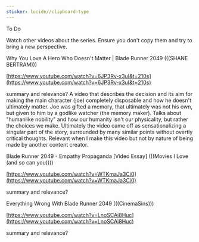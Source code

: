 ```yaml
---
sticker: lucide//clipboard-type
---
```

To Do 

Watch other videos about the series. Ensure you don't copy them and try to bring a new perspective. 

  

Why You Love A Hero Who Doesn't Matter | Blade Runner 2049 (((SHANE BERTRAM)))

[https://www.youtube.com/watch?v=6JP3Rv-x3uI&t=210s](https://www.youtube.com/watch?v=6JP3Rv-x3uI&t=210s)

summary and relevance? 
	A video that describes the decision and its aim for making the main character (joe) completely disposable and how he doesn't ultimately matter. Joe was gifted a memory, that ultimately was not his own, but given to him by a godlike watcher (the memory maker). Talks about "humanlike nobility" and how our humanity isn't our physicality, but rather the choices we make. 
	Ultimately the video came off as sensationalizing a singular part of the story, surrounded by many similar points without overtly critical thoughts. Relevant when I make this video but not by nature of being made by another content creator. 

  

Blade Runner 2049 - Empathy Propaganda [Video Essay] (((Movies I Love (and so can you))))

[https://www.youtube.com/watch?v=WTKmaJa3Ci0](https://www.youtube.com/watch?v=WTKmaJa3Ci0)  

summary and relevance?
	
  

Everything Wrong With Blade Runner 2049 (((CinemaSins)))

[https://www.youtube.com/watch?v=LnoSCAi8Huc](https://www.youtube.com/watch?v=LnoSCAi8Huc)  

summary and relevance?